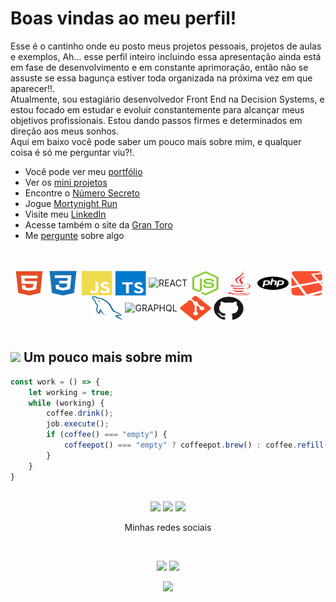 
# Boas vindas ao meu perfil!

Esse é o cantinho onde eu posto meus projetos pessoais, projetos de aulas e exemplos, Ah... esse perfil inteiro incluindo essa apresentação ainda está em fase de desenvolvimento e em constante aprimoração, então não se assuste se essa bagunça estiver toda organizada na próxima vez em que aparecer!!.<br>
Atualmente, sou estagiário desenvolvedor Front End na Decision Systems, e estou focado em estudar e evoluir constantemente para alcançar meus objetivos profissionais. Estou dando passos firmes e determinados em direção aos meus sonhos.<br>
Aqui em baixo você pode saber um pouco mais sobre mim, e qualquer coisa é só me perguntar viu?!. <br>

- Você pode ver meu [portfólio](https://guimrl.github.io/)
- Ver os [mini projetos](https://guimrl.github.io/mini-projetos)
- Encontre o [Número Secreto](https://guimrl.github.io/numero-secreto/)
- Jogue [Mortynight Run](https://guimrl.github.io/mortynight-run/)
- Visite meu [LinkedIn](https://www.linkedin.com/in/guimrl/)
- Acesse também o site da [Gran Toro](https://grantoro.github.io/)
- Me [pergunte](https://github.com/guimrl/guimrl/issues) sobre algo

<br>
<div align="center" style="display: inline block"><br>

<img align="center" alt="HTML" height="40" width="50" src="https://raw.githubusercontent.com/devicons/devicon/master/icons/html5/html5-plain.svg"/>
<img align="center" alt="CSS" height="40" width="50" src="https://raw.githubusercontent.com/devicons/devicon/master/icons/css3/css3-plain.svg"/>
<img align="center" alt="JAVASCRIPT" height="40" width="50" src="https://raw.githubusercontent.com/devicons/devicon/master/icons/javascript/javascript-plain.svg"/>
<img align="center" alt="TYPESCRIPT" height="40" width="50" src="https://raw.githubusercontent.com/devicons/devicon/master/icons/typescript/typescript-plain.svg"/>
<img align="center" alt="REACT" height="40" width="50" src="https://cdn.jsdelivr.net/gh/devicons/devicon/icons/react/react-original.svg"/>
<img align="center" alt="NODEJS" height="40" width="50" src="https://raw.githubusercontent.com/devicons/devicon/master/icons/nodejs/nodejs-plain.svg"/>
<img align="center" alt="JAVA" height="40" width="50" src="https://raw.githubusercontent.com/devicons/devicon/master/icons/java/java-plain.svg"/>
<img align="center" alt="PHP" height="40" width="50" src="https://raw.githubusercontent.com/devicons/devicon/master/icons/php/php-plain.svg"/>
<img align="center" alt="LARAVEL" height="40" width="50" src="https://raw.githubusercontent.com/devicons/devicon/master/icons/laravel/laravel-plain.svg"/>
<img align="center" alt="MYSQL" height="40" width="50" src="https://raw.githubusercontent.com/devicons/devicon/master/icons/mysql/mysql-plain.svg"/>
<img align="center" alt="GRAPHQL" height="40" width="50" src="https://cdn.jsdelivr.net/gh/devicons/devicon/icons/graphql/graphql-plain.svg" />
<img align="center" alt="GIT" height="40" width="50" src="https://raw.githubusercontent.com/devicons/devicon/master/icons/git/git-original.svg"/>
<img align="center" alt="GITHUB" height="40" width="50" src="https://raw.githubusercontent.com/devicons/devicon/master/icons/github/github-original.svg"/>


</div>
<br>

## <img src="https://media.giphy.com/media/VgCDAzcKvsR6OM0uWg/giphy.gif" width="50"></img> Um pouco mais sobre mim

```javascript
const work = () => {
    let working = true;
    while (working) {
        coffee.drink();
        job.execute();
        if (coffee() === "empty") {
            coffeepot() === "empty" ? coffeepot.brew() : coffee.refill();
        }
    }
}

```

<br>

<!-- GITHUB STATUS -->
<div align="center">

<img height="180em" src="https://github-readme-stats.vercel.app/api?username=Guimrl&theme=slateorange&hide_border=false&include_all_commits=true&count_private=true&show_icons=true"/>
<img height="180em" src="https://github-readme-stats.vercel.app/api/top-langs/?username=guimrl&theme=slateorange&hide_border=false&include_all_commits=true&count_private=true&layout=compact&langs_count=8&hide=Hack"/>
<img height="180em" src="https://github-readme-streak-stats.herokuapp.com/?user=guimrl&theme=slateorange&hide_border=false"/>

<br>
<p align="center">Minhas redes sociais</p>
<br>
<div align="center">

  <a href="https://instagram.com/guimrll" target="_blank"><img src="https://img.shields.io/badge/-Instagram-E4405F?logo=instagram&logoColor=white&&style=flat" target="_blank"></a>
<a href="https://www.linkedin.com/in/guimrl/" target="_blank"><img src="https://img.shields.io/badge/-LinkedIn-0A66C2?logo=linkedin&logoColor=white&&style=flat" target="_blank"></a>  

[![](https://visitcount.itsvg.in/api?id=guimrl&icon=2&color=12)](https://visitcount.itsvg.in)

</div>
